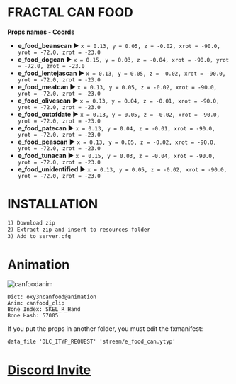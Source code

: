 # FRACTAL CAN FOOD

**Props names - Coords**
* **e_food_beanscan**     ► `x = 0.13, y = 0.05, z = -0.02, xrot = -90.0, yrot = -72.0, zrot = -23.0`
* **e_food_dogcan**       ► `x = 0.15, y = 0.03, z = -0.04, xrot = -90.0, yrot = -72.0, zrot = -23.0`
* **e_food_lentejascan**  ► `x = 0.13, y = 0.05, z = -0.02, xrot = -90.0, yrot = -72.0, zrot = -23.0`
* **e_food_meatcan**      ► `x = 0.13, y = 0.05, z = -0.02, xrot = -90.0, yrot = -72.0, zrot = -23.0`
* **e_food_olivescan**    ► `x = 0.13, y = 0.04, z = -0.01, xrot = -90.0, yrot = -72.0, zrot = -23.0`
* **e_food_outofdate**    ► `x = 0.13, y = 0.05, z = -0.02, xrot = -90.0, yrot = -72.0, zrot = -23.0`
* **e_food_patecan**      ► `x = 0.13, y = 0.04, z = -0.01, xrot = -90.0, yrot = -72.0, zrot = -23.0`
* **e_food_peascan**      ► `x = 0.13, y = 0.05, z = -0.02, xrot = -90.0, yrot = -72.0, zrot = -23.0`
* **e_food_tunacan**      ► `x = 0.15, y = 0.03, z = -0.04, xrot = -90.0, yrot = -72.0, zrot = -23.0`
* **e_food_unidentified** ► `x = 0.13, y = 0.05, z = -0.02, xrot = -90.0, yrot = -72.0, zrot = -23.0`

# INSTALLATION
```markdown
1) Download zip
2) Extract zip and insert to resources folder
3) Add to server.cfg
```

# Animation
![canfoodanim](https://github.com/FRACTAL-GAME-STUDIOS/fractal_canfood/assets/48241519/0d0a8a4d-f708-4da2-9611-6c6e2b91408e)
```
Dict: oxy3ncanfood@animation
Anim: canfood_clip
Bone Index: SKEL_R_Hand
Bone Hash: 57005
````

If you put the props in another folder, you must edit the fxmanifest:

`data_file 'DLC_ITYP_REQUEST' 'stream/e_food_can.ytyp'`

# [Discord Invite](https://discord.com/v7h3PnssaS)
